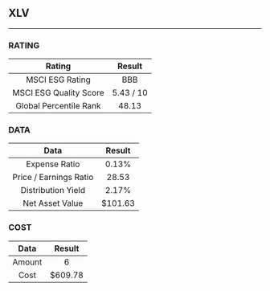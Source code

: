 ## XLV
----
### RATING

|Rating|Result|
|:----:|:---:|
|MSCI ESG Rating|BBB|
|MSCI ESG Quality Score|5.43 / 10|
|Global Percentile Rank|48.13|

### DATA

|Data|Result|
|:----:|:---:|
|Expense Ratio|0.13%|
|Price / Earnings Ratio|28.53|
|Distribution Yield|2.17%|
|Net Asset Value|$101.63|

### COST

|Data|Result|
|:----:|:---:|
|Amount|6|
|Cost|$609.78|

